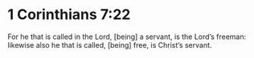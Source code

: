 # 1 Corinthians 7:22

For he that is called in the Lord, [being] a servant, is the Lord’s freeman: likewise also he that is called, [being] free, is Christ’s servant.